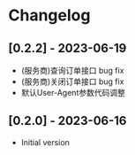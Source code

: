 # Changelog

## [0.2.2] - 2023-06-19

+ (服务商)查询订单接口 bug fix
+ (服务商)关闭订单接口 bug fix
+ 默认User-Agent参数代码调整

## [0.2.0] - 2023-06-16

+ Initial version

